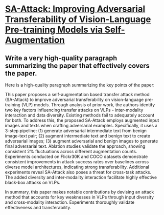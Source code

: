 # [SA-Attack: Improving Adversarial Transferability of Vision-Language   Pre-training Models via Self-Augmentation](https://arxiv.org/abs/2312.04913)

## Write a very high-quality paragraph summarizing the paper that effectively covers the paper.

 Here is a high-quality paragraph summarizing the key points of the paper:

This paper proposes a self-augmentation based transfer attack method (SA-Attack) to improve adversarial transferability on vision-language pre-training (VLP) models. Through analysis of prior work, the authors identify two key factors influencing transfer attacks on VLPs - inter-modality interaction and data diversity. Existing methods fail to adequately account for both. To address this, the proposed SA-Attack employs augmented input images and texts when crafting adversarial examples. Specifically, it uses a 3-step pipeline: (1) generate adversarial intermediate text from benign image-text pair; (2) augment intermediate text and benign text to create adversarial images; (3) augment adversarial and benign images to generate final adversarial text. Ablation studies validate the approach, showing consistent 2% fluctuations across different augmentation counts. Experiments conducted on Flickr30K and COCO datasets demonstrate consistent improvements in attack success rates over baselines across diverse model architectures, indicating strong transferability. Additional experiments reveal SA-Attack also poses a threat for cross-task attacks. The added diversity and inter-modality interaction facilitate highly effective black-box attacks on VLPs. 

In summary, this paper makes notable contributions by devising an attack method that accounts for key weaknesses in VLPs through input diversity and cross-modality interaction. Experiments thoroughly validate effectiveness and transferability.

